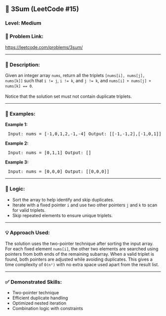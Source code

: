 <h2>🧩 3Sum (LeetCode #15)</h2> <h3>Level: Medium</h3> <h3>🔗 Problem Link:</h3> <p> <a href="https://leetcode.com/problems/3sum/" target="_blank"> https://leetcode.com/problems/3sum/ </a> </p> <hr> <h3>📝 Description:</h3> <p> Given an integer array <code>nums</code>, return all the triplets <code>[nums[i], nums[j], nums[k]]</code> such that <code>i != j</code>, <code>i != k</code>, and <code>j != k</code>, and <code>nums[i] + nums[j] + nums[k] == 0</code>. <br><br> Notice that the solution set must not contain duplicate triplets. </p> <hr> <h3>📌 Examples:</h3>
<b>Example 1:</b>

<pre> Input: nums = [-1,0,1,2,-1,-4] Output: [[-1,-1,2],[-1,0,1]] </pre>
<b>Example 2:</b>

<pre> Input: nums = [0,1,1] Output: [] </pre>
<b>Example 3:</b>

<pre> Input: nums = [0,0,0] Output: [[0,0,0]] </pre> <hr> <h3>🧠 Logic:</h3> <ul> <li>Sort the array to help identify and skip duplicates.</li> <li>Iterate with a fixed pointer <code>i</code> and use two other pointers <code>j</code> and <code>k</code> to scan for valid triplets.</li> <li>Skip repeated elements to ensure unique triplets.</li> </ul> <hr> <h3>💡 Approach Used:</h3> <p> The solution uses the two-pointer technique after sorting the input array. For each fixed element <code>nums[i]</code>, the other two elements are searched using pointers from both ends of the remaining subarray. When a valid triplet is found, both pointers are adjusted while avoiding duplicates. This gives a time complexity of <code>O(n²)</code> with no extra space used apart from the result list. </p> <hr> <h3>✅ Demonstrated Skills:</h3> <ul> <li>Two-pointer technique</li> <li>Efficient duplicate handling</li> <li>Optimized nested iteration</li> <li>Combination logic with constraints</li> </ul>